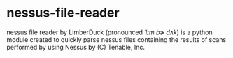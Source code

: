 # nessus-file-reader
nessus file reader by LimberDuck (pronounced *ˈlɪm.bɚ dʌk*) is a python module  created to quickly parse nessus files containing the results of scans  performed by using Nessus by (C) Tenable, Inc.
